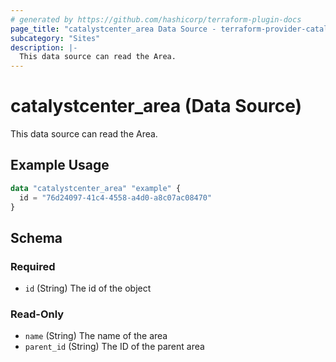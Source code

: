 ```yaml
---
# generated by https://github.com/hashicorp/terraform-plugin-docs
page_title: "catalystcenter_area Data Source - terraform-provider-catalystcenter"
subcategory: "Sites"
description: |-
  This data source can read the Area.
---
```


# catalystcenter_area (Data Source)

This data source can read the Area.

## Example Usage

```terraform
data "catalystcenter_area" "example" {
  id = "76d24097-41c4-4558-a4d0-a8c07ac08470"
}
```

<!-- schema generated by tfplugindocs -->
## Schema

### Required

- `id` (String) The id of the object

### Read-Only

- `name` (String) The name of the area
- `parent_id` (String) The ID of the parent area
